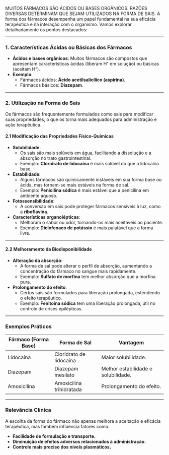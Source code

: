 MUITOS FÁRMACOS SÃO ÁCIDOS OU BASES ORGÂNICOS. RAZÕES DIVERSAS DETERMINAM QUE SEJAM UTILIZADOS NA FORMA DE SAIS.
A forma dos fármacos desempenha um papel fundamental na sua eficácia terapêutica e na interação com o organismo. Vamos explorar detalhadamente os pontos destacados:

--- 
### **1. Características Ácidas ou Básicas dos Fármacos**

- **Ácidos e bases orgânicos**: Muitos fármacos são compostos que apresentam características ácidas (liberam H⁺ em solução) ou básicas (aceitam H⁺).
- **Exemplo**:
    - Fármacos ácidos: **Ácido acetilsalicílico (aspirina)**.
    - Fármacos básicos: **Diazepam**.

---

### **2. Utilização na Forma de Sais**

Os fármacos são frequentemente formulados como sais para modificar suas propriedades, o que os torna mais adequados para administração e ação terapêutica.

#### **2.1 Modificação das Propriedades Físico-Químicas**

- **Solubilidade**:
    - Os sais são mais solúveis em água, facilitando a dissolução e a absorção no trato gastrointestinal.
    - Exemplo: **Cloridrato de lidocaína** é mais solúvel do que a lidocaína base.
- **Estabilidade**:
    - Alguns fármacos são quimicamente instáveis em sua forma base ou ácida, mas tornam-se mais estáveis na forma de sal.
    - Exemplo: **Penicilina sódica** é mais estável que a penicilina em ambiente aquoso.
- **Fotossensibilidade**:
    - A conversão em sais pode proteger fármacos sensíveis à luz, como a **riboflavina**.
- **Características organolépticas**:
    - Melhoram o sabor ou odor, tornando-os mais aceitáveis ao paciente.
    - Exemplo: **Diclofenaco de potássio** é mais palatável que a forma livre.

---

#### **2.2 Melhoramento da Biodisponibilidade**

- **Alteração da absorção**:
    - A forma de sal pode alterar o perfil de absorção, aumentando a concentração do fármaco no sangue mais rapidamente.
    - Exemplo: **Sulfato de morfina** tem melhor absorção que a morfina pura.
- **Prolongamento do efeito**:
    - Certos sais são formulados para liberação prolongada, estendendo o efeito terapêutico.
    - Exemplo: **Fenitoína sódica** tem uma liberação prolongada, útil no controle de crises epilépticas.

---

### **Exemplos Práticos**

|**Fármaco (Forma Base)**|**Forma de Sal**|**Vantagem**|
|---|---|---|
|Lidocaína|Cloridrato de lidocaína|Maior solubilidade.|
|Diazepam|Diazepam mesilato|Melhor estabilidade e solubilidade.|
|Amoxicilina|Amoxicilina trihidratada|Prolongamento do efeito.|

---

### **Relevância Clínica**

A escolha da forma do fármaco não apenas melhora a aceitação e eficácia terapêutica, mas também influencia fatores como:

- **Facilidade de formulação e transporte.**
- **Diminuição de efeitos adversos relacionados à administração.**
- **Controle mais preciso dos níveis plasmáticos.**

